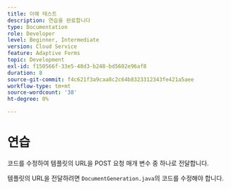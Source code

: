 ```yaml
---
title: 이해 테스트
description: 연습을 완료합니다
type: Documentation
role: Developer
level: Beginner, Intermediate
version: Cloud Service
feature: Adaptive Forms
topic: Development
exl-id: f150566f-33e5-48d3-b248-bd5602e96af8
duration: 8
source-git-commit: f4c621f3a9caa8c2c64b8323312343fe421a5aee
workflow-type: tm+mt
source-wordcount: '38'
ht-degree: 0%

---
```


# 연습

코드를 수정하여 템플릿의 URL을 POST 요청 매개 변수 중 하나로 전달합니다.

템플릿의 URL을 전달하려면 `DocumentGeneration.java`의 코드를 수정해야 합니다.
